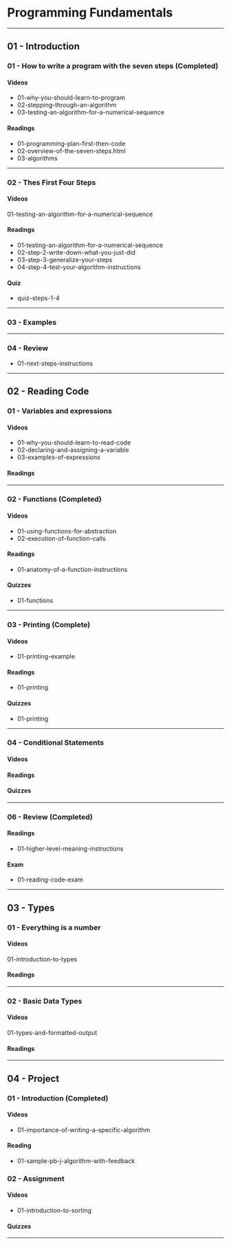 # Programming Fundamentals

-------------------------------------------------------------------------------

## 01 - Introduction

### 01 - How to write a program with the seven steps (Completed)
#### Videos
- 01-why-you-should-learn-to-program
- 02-stepping-through-an-algorithm
- 03-testing-an-algorithm-for-a-numerical-sequence


#### Readings
- 01-programming-plan-first-then-code
- 02-overview-of-the-seven-steps.html
- 03-algorithms

---

### 02 - Thes First Four Steps 

#### Videos 
01-testing-an-algorithm-for-a-numerical-sequence

#### Readings
- 01-testing-an-algorithm-for-a-numerical-sequence
- 02-step-2-write-down-what-you-just-did
- 03-step-3-generalize-your-steps
- 04-step-4-test-your-algorithm-instructions

#### Quiz
- quiz-steps-1-4

---

### 03 - Examples 

---

### 04 - Review

- 01-next-steps-instructions

-------------------------------------------------------------------------------

## 02 - Reading Code 

### 01 - Variables and expressions

#### Videos 
- 01-why-you-should-learn-to-read-code
- 02-declaring-and-assigning-a-variable
- 03-examples-of-expressions

#### Readings

---

### 02 - Functions (Completed)

#### Videos 
- 01-using-functions-for-abstraction
- 02-execution-of-function-calls

#### Readings
- 01-anatomy-of-a-function-instructions

#### Quizzes 
- 01-functions

---

### 03 - Printing (Complete)

#### Videos 
- 01-printing-example

#### Readings
- 01-printing

#### Quizzes 
- 01-printing

---

### 04 - Conditional Statements 

#### Videos 


#### Readings


#### Quizzes 

---

### 06 - Review (Completed)

#### Readings
- 01-higher-level-meaning-instructions

#### Exam 
- 01-reading-code-exam

-------------------------------------------------------------------------------

## 03 - Types

### 01 - Everything is a number 

#### Videos 
01-introduction-to-types

#### Readings 

---

### 02 - Basic Data Types 

#### Videos 
01-types-and-formatted-output

#### Readings 


-------------------------------------------------------------------------------

## 04 - Project 

### 01 - Introduction (Completed)

#### Videos 
- 01-importance-of-writing-a-specific-algorithm

#### Reading
- 01-sample-pb-j-algorithm-with-feedback


### 02 - Assignment

#### Videos 
- 01-introduction-to-sorting

#### Quizzes 


-------------------------------------------------------------------------------
